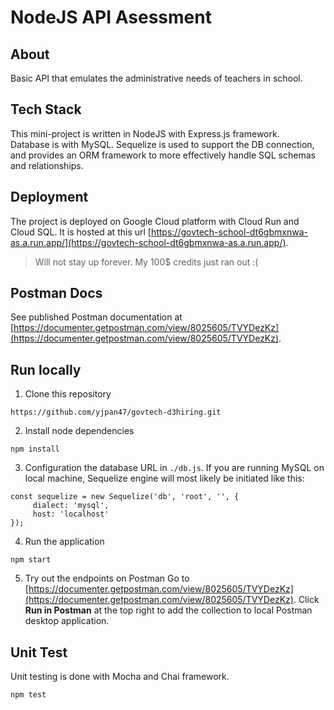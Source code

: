 # NodeJS API Asessment

## About 
Basic API that emulates the administrative needs of teachers in school.

## Tech Stack
This mini-project is written in NodeJS with Express.js framework.  
Database is with MySQL. Sequelize is used to support the DB connection, and provides an ORM framework to more effectively handle SQL schemas and relationships.

## Deployment
The project is deployed on Google Cloud platform with Cloud Run and Cloud SQL. It is hosted at this url [https://govtech-school-dt6gbmxnwa-as.a.run.app/](https://govtech-school-dt6gbmxnwa-as.a.run.app/).

> Will not stay up forever. My 100$ credits just ran out :(

## Postman Docs
See published Postman documentation at [https://documenter.getpostman.com/view/8025605/TVYDezKz](https://documenter.getpostman.com/view/8025605/TVYDezKz). 

## Run locally
1. Clone this repository
```
https://github.com/yjpan47/govtech-d3hiring.git
```

2. Install node dependencies
```
npm install
```

3. Configuration the database URL in `./db.js`. If you are running MySQL on local machine, Sequelize engine will most likely be initiated like this:
```
const sequelize = new Sequelize('db', 'root', '', {
     dialect: 'mysql',
     host: 'localhost'
});
```

4. Run the application
```
npm start
```

5. Try out the endpoints on Postman 
Go to [https://documenter.getpostman.com/view/8025605/TVYDezKz](https://documenter.getpostman.com/view/8025605/TVYDezKz). Click **Run in Postman** at the top right to add the collection to local Postman desktop application.

## Unit Test
Unit testing is done with Mocha and Chai framework. 
```
npm test
```
